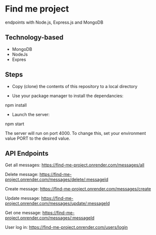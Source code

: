 # Find me project

endpoints with Node.js, Express.js and MongoDB

## Technology-based

- MongoDB
- NodeJs
- Expres

## Steps

- Copy (clone) the contents of this repository to a local directory

- Use your package manager to install the dependancies:

npm install

- Launch the server:

npm start

The server will run on port 4000. To change this, set your environment value PORT to the desired value.

## API Endpoints

Get all messages:
https://find-me-project.onrender.com/messages/all

Delete message:
https://find-me-project.onrender.com/messages/delete/:messageId

Create message:
https://find-me-project.onrender.com/messages/create

Update message:
https://find-me-project.onrender.com/messages/update/:messageId

Get one message:
https://find-me-project.onrender.com/messages/:messageId

User log in:
https://find-me-project.onrender.com/users/login
